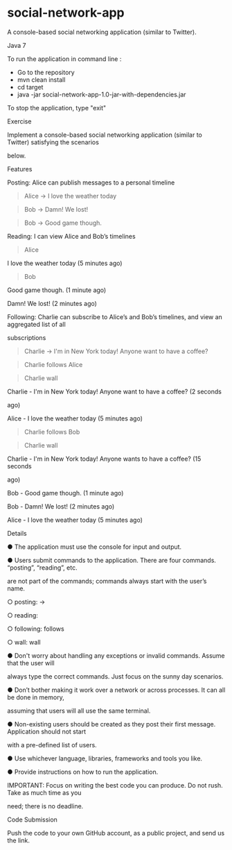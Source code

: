 # social-network-app
A console-based social networking application (similar to Twitter).

Java 7

To run the application in command line :
- Go to the repository
- mvn clean install
- cd target
- java -jar social-network-app-1.0-jar-with-dependencies.jar 

To stop the application, type "exit"



Exercise

Implement a console-based social networking application (similar to Twitter) satisfying the scenarios 

below.

Features

Posting: Alice can publish messages to a personal timeline

> Alice -> I love the weather today

> Bob -> Damn! We lost!

> Bob -> Good game though.

Reading: I can view Alice and Bob’s timelines

> Alice

I love the weather today (5 minutes ago)

> Bob

Good game though. (1 minute ago)

Damn! We lost! (2 minutes ago)

Following: Charlie can subscribe to Alice’s and Bob’s timelines, and view an aggregated list of all 

subscriptions

> Charlie -> I'm in New York today! Anyone want to have a coffee?

> Charlie follows Alice

> Charlie wall

Charlie - I'm in New York today! Anyone want to have a coffee? (2 seconds 

ago)

Alice - I love the weather today (5 minutes ago)

> Charlie follows Bob

> Charlie wall

Charlie - I'm in New York today! Anyone wants to have a coffee? (15 seconds 

ago)

Bob - Good game though. (1 minute ago)

Bob - Damn! We lost! (2 minutes ago)

Alice - I love the weather today (5 minutes ago)

Details

● The application must use the console for input and output.

● Users submit commands to the application. There are four commands. “posting”, “reading”, etc. 

are not part of the commands; commands always start with the user’s name.

○ posting: <user name> -> <message>

○ reading: <user name>

○ following: <user name> follows <another user>

○ wall: <user name> wall

● Don't worry about handling any exceptions or invalid commands. Assume that the user will 

always type the correct commands. Just focus on the sunny day scenarios.

● Don’t bother making it work over a network or across processes. It can all be done in memory, 

assuming that users will all use the same terminal.

● Non-existing users should be created as they post their first message. Application should not start 

with a pre-defined list of users.

● Use whichever language, libraries, frameworks and tools you like.

● Provide instructions on how to run the application.

IMPORTANT: Focus on writing the best code you can produce. Do not rush. Take as much time as you 

need; there is no deadline.

Code Submission

Push the code to your own GitHub account, as a public project, and send us the link.
